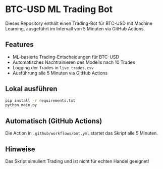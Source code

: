 # BTC-USD ML Trading Bot

Dieses Repository enthält einen Trading-Bot für BTC-USD mit Machine Learning, ausgeführt im Intervall von 5 Minuten via GitHub Actions.

## Features

- ML-basierte Trading-Entscheidungen für BTC-USD
- Automatisches Nachtrainieren des Modells nach 10 Trades
- Logging der Trades in `live_trades.csv`
- Ausführung alle 5 Minuten via GitHub Actions

## Lokal ausführen

```bash
pip install -r requirements.txt
python main.py
```

## Automatisch (GitHub Actions)

Die Action in `.github/workflows/bot.yml` startet das Skript alle 5 Minuten.

## Hinweise

Das Skript simuliert Trading und ist nicht für echten Handel geeignet!